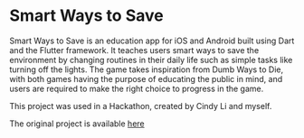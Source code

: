 # Smart Ways to Save
Smart Ways to Save is an education app for iOS and Android built using Dart and the Flutter framework. It teaches users smart ways to save the environment by changing routines in their daily life such as simple tasks like turning off the lights. The game takes inspiration from Dumb Ways to Die, with both games having the purpose of educating the public in mind, and users are required to make the right choice to progress in the game. 

This project was used in a Hackathon, created by Cindy Li and myself. 

The original project is available <a href=https://github.com/cindyhjli/smart-ways-to-save>here</a>
